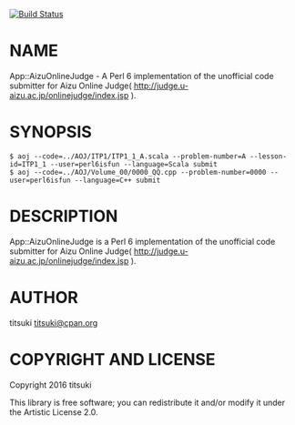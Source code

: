 [![Build Status](https://travis-ci.org/titsuki/p6-App-AizuOnlineJudge.svg?branch=master)](https://travis-ci.org/titsuki/p6-App-AizuOnlineJudge)

NAME
====

App::AizuOnlineJudge - A Perl 6 implementation of the unofficial code submitter for Aizu Online Judge( http://judge.u-aizu.ac.jp/onlinejudge/index.jsp ).

SYNOPSIS
========

    $ aoj --code=../AOJ/ITP1/ITP1_1_A.scala --problem-number=A --lesson-id=ITP1_1 --user=perl6isfun --language=Scala submit
    $ aoj --code=../AOJ/Volume_00/0000_QQ.cpp --problem-number=0000 --user=perl6isfun --language=C++ submit

DESCRIPTION
===========

App::AizuOnlineJudge is a Perl 6 implementation of the unofficial code submitter for Aizu Online Judge( http://judge.u-aizu.ac.jp/onlinejudge/index.jsp ).

AUTHOR
======

titsuki <titsuki@cpan.org>

COPYRIGHT AND LICENSE
=====================

Copyright 2016 titsuki

This library is free software; you can redistribute it and/or modify it under the Artistic License 2.0.

